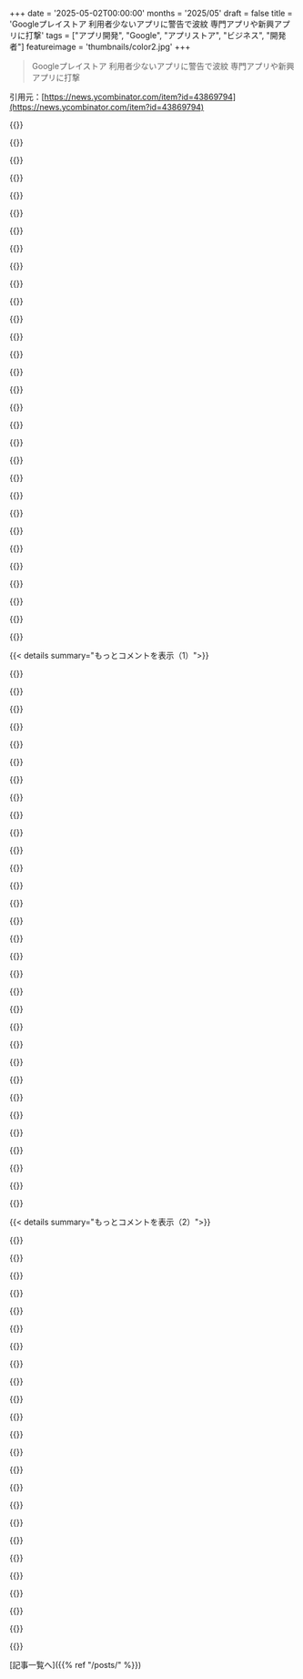 +++
date = '2025-05-02T00:00:00'
months = '2025/05'
draft = false
title = 'Googleプレイストア 利用者少ないアプリに警告で波紋 専門アプリや新興アプリに打撃'
tags = ["アプリ開発", "Google", "アプリストア", "ビジネス", "開発者"]
featureimage = 'thumbnails/color2.jpg'
+++

> Googleプレイストア 利用者少ないアプリに警告で波紋 専門アプリや新興アプリに打撃

引用元：[https://news.ycombinator.com/item?id=43869794](https://news.ycombinator.com/item?id=43869794)




{{<matomeQuote body="うちの会社、Google Playで60日以内に何かリリースしないと、デベロッパーアカウント閉鎖だって警告が来たんだ。メールには、Googleは開発者に常に新しいバージョンを出してほしいってハッキリ書いてあったよ。でもさ、うちには新機能もバグ修正もないし、アップデートするもんがないんだ。うちのソフトは自社で作ってるハードウェアを動かすためだけのもので、みんな好きで使ってるんじゃなくて必要だから使ってるんだよね。俺なら、もっと顧客の作業を自動化したいぐらいだよ。<br>うん、最初はモバイルPWAで作ったんだけど、プッシュ通知とかMDMの制約にぶつかったんだ。だからネイティブアプリを作ったんだけど、うちのお客さん、Googleが署名してないAPKはリモートでインストールできないんだよね。" userName="anilakar" createdAt="2025/05/02 17:13:32" color="#785bff">}}




{{<matomeQuote body="バージョン番号だけ変えて、またリリースすればいいんじゃない？ 更新ノートには「バージョン番号を更新しました。他には何も。Googleさんありがとう」って追加してもいいと思うよ。" userName="nout" createdAt="2025/05/02 17:24:28" color="">}}




{{<matomeQuote body="スマホについて話すみたいに、他のコンピューターについて話したらどうなるか想像してみてよ。マジで変だろ。<br>- 「承認されたパッケージマネージャーからしかプログラムをインストールできない」<br>- 「プログラムを通じて取引したら、30％も手数料を取られる」<br>- 「このファイルにアクセスできない、rootじゃないから」<br>- 「rootを取ったって？！訴えてやるぞ」（あー、PS3の件は知ってるよ…）<br>- 「これらの設定は変更できない」<br>- 「そのハードウェアにはアクセスできない」<br>なんでこんなのが良いアイデアだと思ったんだ？ スマホはアプリがなきゃ”スマート”じゃないんだぞ！ こういう会社は開発者に頼り切ってるんだ。開発者が、彼らがこんなにデカくなるための”食料”を与えたんだよ。彼らは開発者から得る一方じゃん！ たとえ開発者がコストがかかるとしても、彼らはまだ儲かるはずなんだ。どうやって最初の兆ドル企業になったと思ってんだよ？！<br>この会社どもはサソリ[0]になっちまった。近視眼的なんだよ。自分のせいなのに”もうダメだー”って叫ぶんだろうな。これらは避けられないことじゃなくて、おかしいことなんだ。将来の大きな報酬（川を渡る）を、目の前の小さな報酬（刺すこと）のために捨ててる。狂気だよ。特に俺たちがそれを正当化しようとすることが多いんだからな。[0] https://en.wikipedia.org/wiki/The_Scorpion_and_the_Frog" userName="godelski" createdAt="2025/05/02 18:35:22" color="#45d325">}}




{{<matomeQuote body="「Googleは開発者が継続的に新しいバージョンを顧客にプッシュすることを望んでいるらしい。」<br>なんでだよ。それGoogleのソフトじゃないだろ。その決定はソフトの作者に任せろよ。" userName="1vuio0pswjnm7" createdAt="2025/05/02 19:11:07" color="">}}




{{<matomeQuote body="俺の新しいスタートアップのアイデアさ：「同じリリースを、バージョンとビルド番号だけ変えて、毎月1回アップロードする」っていうサービスをやるわ。" userName="serial_dev" createdAt="2025/05/02 19:05:24" color="">}}




{{<matomeQuote body="ちょっとだけ何かを変えて、アップデートをアップロードして、その変更を元に戻して、またアップロードすれば乗り切れるかな？<br>どっちにしても、こんなこと強制するなんてナンセンスだよ。特に、昔アプリを作ってアップロードしてそのまま忘れてた人とか、そのバージョンで十分と思ってた人にとってはさ。Googleがこんなに俺たちをいじめるなんて、マジでおかしいって。" userName="throwaway743" createdAt="2025/05/02 17:19:51" color="#ff5c5c">}}




{{<matomeQuote body="もしGoogleがそこ（古いアプリ）を何とかしたいなら、簡単にできるはずなんだよ。Javaアプリってだいたい分解してチェックしやすいから。使ってるライブラリのバージョン調べて、セキュリティの脆弱性があるならアップデートを強制するとかさ。でも彼らはそうしてないじゃん。だから、明らかに目的は別の所にあるんだよ。" userName="Groxx" createdAt="2025/05/02 18:11:28" color="#ff5733">}}




{{<matomeQuote body="俺の新しいスタートアップアイデアさ：悪意のあるコンプライアンス代行サービス！<br>クレームメールを転送してもらえれば、AIのテキトーなスクリプトを作って、そのルールに一番従わない解釈で対応するんだ。<br>目的は、技術大手の頭脳にまで入り込んで、人類にくだらないことを押し付けてるMBAたちを、自動化されたナンセンスでイライラさせることさ。" userName="Y_Y" createdAt="2025/05/02 19:23:04" color="#ff5733">}}




{{<matomeQuote body="GoogleとAppleは、もう規制でアプリストアビジネスから追い出されるべきだね。こんなクソみたいなことする権利はないだろ。もう限界だ。政府がアプリストアを終わらせなきゃダメだ。" userName="echelon" createdAt="2025/05/02 17:23:39" color="#785bff">}}




{{<matomeQuote body="PCみたいに自由にアプリをインストールさせてよ。" userName="ok_dad" createdAt="2025/05/02 17:37:08" color="">}}




{{<matomeQuote body="業界によってはこれってめっちゃ大変なバックエンド作業になるかもね。俺がやってるプロジェクトも検証必要で、変更するたびに大量の人間がテストしないといけないんだ。プロセスはバージョンX.Y.Zでしか動かないことが確認されてるからさ。" userName="0cf8612b2e1e" createdAt="2025/05/02 17:24:24" color="">}}




{{<matomeQuote body="セキュリティ確保なんて別に難しくないっしょ。サンドボックス化、権限システム、悪質アプリの署名データベース、ヒューリスティクス監視とか。ほとんどはもうあるんだから。金と権力以外に言い訳ないだろ。" userName="echelon" createdAt="2025/05/02 17:41:15" color="">}}




{{<matomeQuote body="彼らGoogleは先を行ってるよ。このルール考えるのも、守ってるか確認するのも、苦情に答えるのも、最初からAIカス（質が悪いAI生成物）使ってるんだ。全部AIカスだよ。状況が悪くなるほど、ビジネスでAI活用進めたって成功として昇給するんだぜ。" userName="alterom" createdAt="2025/05/02 19:32:48" color="">}}




{{<matomeQuote body="依存関係の脆弱性をチェックしてさ、記事で言ってることと同じことやればいいんだよ、ただ”意味のあるフィードバック”を付けてね。俺はインフラ担当だけど、そういうスキャンってマジすごいんだわ。k8sとかjava/pythonの依存関係で要注意なの全部見えるし。正直、高リスクの脆弱性なしに2週間以上アプリ運用できるのが逆に信じられない。たぶんモバイルって攻撃される隙が違うんだろうけど、それでもさ。" userName="szszrk" createdAt="2025/05/02 18:43:45" color="#38d3d3">}}




{{<matomeQuote body="GoogleがターゲットAPIレベルの要件上げてない間ならそれでいけるかもね[1]。でもそうすると、アプリをそのまま再公開できなくて、かなり作り直さないといけなくなる可能性があるんだ。古いSDK使ってるアプリをストアから締め出すのが、たぶん彼らがこれをやる一番の理由じゃないかな。<br>https://developer.android.com/google/play/requirements/targe..." userName="throwaway494932" createdAt="2025/05/02 20:29:20" color="#785bff">}}




{{<matomeQuote body="これって見栄えの問題だと思うな。Googleは自分とこのApp Storeがなんか止まってるように見られるの嫌なんだよ。" userName="redeux" createdAt="2025/05/02 19:22:07" color="">}}




{{<matomeQuote body="それはさ、君のアプリが古いプライバシーとかセキュリティに問題あるAPI使ってる場合にだけホントに必要になることなんだよ。たいてい文句言ってるヤツらの原因ってそこなのさ。”なんで俺のアプリ、個人写真とか文書全部にアクセス要求しないように作り直さなきゃいけないんだ？！”ってね。" userName="izacus" createdAt="2025/05/02 23:07:09" color="#ff5733">}}




{{<matomeQuote body="モバイルはサンドボックスのおかげで攻撃される隙が少ない。怪しいライブラリ使ってなければ、自分で管理するAPIと通信するだけだから、多くの深刻な脆弱性は関係ない。OS保護をすり抜ける相手には他の対策も無意味。ただしバックエンドは悪意あるクライアントなどに対応必要。（B2Bなど一部アプリではこれで十分なことも）" userName="Groxx" createdAt="2025/05/02 18:52:22" color="#785bff">}}




{{<matomeQuote body="なんかさぁ、AIがAIと話して、そんで要約して、他のAIが決めて、それがまた意味不明で矛盾だらけの長文になる未来が見えるんだけど。そうなると、何も動かなくて全部止まっちゃう未来だよね、きっと。" userName="balder1991" createdAt="2025/05/02 19:50:51" color="">}}




{{<matomeQuote body="だってさぁ、それってPCではそんなにうまくいったっけ？って話だろ？" userName="owlbite" createdAt="2025/05/02 18:38:19" color="">}}




{{<matomeQuote body="権益で楽して儲けたい奴らは、そうしたがるもんだよね。" userName="fluidcruft" createdAt="2025/05/02 23:39:57" color="">}}




{{<matomeQuote body="要は開発者に最新のAPI使わせたいんだろ。ユーザーとしてはAPIが厳しくなってプライバシー重視になるのは良いことだぜ。" userName="justoreply" createdAt="2025/05/03 10:32:29" color="">}}




{{<matomeQuote body="誰がこんなこと頼んだんだよ？ユーザーとしてはただウザいだけなんだが。Samsungとか、アプリにGPS常時許可しようとすると文句言ってくるし、そもそも許可させてくれないことも多い。俺はプログラムにできるだけ色々やってほしいのに、手かせ足かせは勘弁してほしいんだよ。" userName="jimmaswell" createdAt="2025/05/03 01:52:29" color="">}}




{{<matomeQuote body="サソリはサソリらしく行動する、ってか？いやいや、そんなんで片付ける気はないね。それって思考停止させる常套句だろ。<br>https://en.wikipedia.org/wiki/Thought-terminating_clich%C3%A..." userName="godelski" createdAt="2025/05/03 02:34:19" color="">}}




{{<matomeQuote body="あんたの言うことは正しいけど、そういう”質の低い広告ライブラリ”こそ、Google Playのほとんどのアプリが生まれた理由なんだぜ。" userName="szszrk" createdAt="2025/05/02 19:00:42" color="#785bff">}}




{{<matomeQuote body="これって単に見栄えの問題だけなのかな。ユーザーとしては、ぶっ壊れてたり放置されてたりするアプリは見たくないしダウンロードもしたくないな。しっかりメンテされてるアプリの方が、たいてい良いアプリだもんね。" userName="r0m4n0" createdAt="2025/05/02 19:25:10" color="">}}




{{<matomeQuote body="これってiPhoneだけの話だろ。Androidはroot化できるし、ストア外からアプリ入れるのマジちょー簡単（3クリックくらい）。<br>俺の意見だけど、iPhone持ってる奴は自分が何を選んだか分かってるし気にしてないと思うわ。だからあんたの長文の不満が理解できん。<br>iPhone？自分で選んだんだから我慢しろよ。市場に何百、何千ってスマホあるんだぜ。<br>Android？文句言うことないだろ、好きなだけapk入れ放題だぜ。Samsungなら2ndストアもあるし。<br>MDMで入れられないってのは企業の問題だろ、普通のユーザーには関係ないわな。他の人の代わりに文句言ってんの？みんな大人だし自分で選んでる。Appleに反対運動するか、規制かけてAndroidに乗り換えさせろよ。" userName="theamk" createdAt="2025/05/02 20:30:31" color="#ff5733">}}




{{<matomeQuote body="Google開発者アカウント、10年以上持ってるんだよね。最近、 anti-spam で身分証明を送る必要があったけど、アカウント閉鎖の脅しはなかったよ。代わりにアプリ非公開の警告だったのかな？ Google は最低 API levels を徐々に引き上げるから、定期的に rebuild して resubmit しないとアプリは非公開になるんだよ。" userName="llm_nerd" createdAt="2025/05/02 19:00:57" color="">}}




{{<matomeQuote body="Googlers に聞きたいんだけど、この警告の意図は何？ low quality apps を filter out したいみたいだけど、むしろ現状を変えようとするのを killing してる気がするんだ。競合よりユーザーが少ないアプリへのメッセージは”既存アプリと同じような新しいアプリは要らないよ”と”小さいアプリなら、 dominant players を unseat しようと even think about するなよ”ってこと？<br> Google の Play Store policies は harebrained で for quite some time だよ。前は15 reviewer approach で、 fewer resources の開発者には apps を distribute するのが even harder になったし。 iOS App Store は arguably more of a walled garden なのに、プロダクト作ろうとしてる human beings には so much friendlier ってironic だよね。もう Google には self-defeating features を release するのが ingrained してるみたい。" userName="suddenexample" createdAt="2025/05/02 16:23:06" color="#45d325">}}




{{<matomeQuote body="＞既存アプリと同じような新しいアプリは要らないよ”<br>“Googler who may be responsible” じゃないけど、 Apple もこれしてると思うよ… Google App Store は lower quality って reputation だし。<br>unoriginal apps がある時点から market を ”polluting” して、 higher quality products を見つけにくくしてるからだと思うんだ。 which は generally ユーザーが want することだし。冗長なものもあるよね、 flashlight apps とか weather apps とか ChatGPT wrappers とか、いくつ必要なの？ Google はそういう apps を hosting と distributing する価値はないって see value してないんだと思う。<br>これに agree するか sure じゃないけど、 understand はできる。 Target とか Walmart は誰も buy しないような random trinkets を sell する need はないし、 Google も their store に same を apply することに deciding してるんだね。 at least Android なら generally side load したり alternative stores に access したりできるから、違う ”stores” が違う customers に serve できる richer marketplace を build できるよ。" userName="vineyardmike" createdAt="2025/05/02 17:42:45" color="#ff5c5c">}}




{{< details summary="もっとコメントを表示（1）">}}

{{<matomeQuote body="＞ flashlight apps とか weather apps とか ChatGPT wrappers とか、いくつ必要なの？<br>for what’s worth、 Apple が App Review Guidelines [1] で使ってる wording はこうだよ：<br>＞4.3(b): Also avoid piling on to a category that is already saturated; the App Store has enough fart, burp, flashlight, fortune telling, dating, drinking games, and Kama Sutra apps, etc. already. We will reject these apps unless they provide a unique, high-quality experience.<br>[1]: （URL省略）" userName="duskwuff" createdAt="2025/05/02 19:20:47" color="">}}




{{<matomeQuote body="Apple が formally writing a policy to this extent したのは credit を give するけど、 disappointing だね。 genuinely unique だけど Apple がそう think しないかもしれない app に lot of time を put in する risk は always あるし。<br>much rather Apple は junk apps を let in しても、 curated lists of good apps をもっと promote する方が良いな。 ”Editors Choice” section は like だよ。 generally decent apps を surface させる right direction への step だと思うし。<br>plus、 already some kind of precedent もあるよね。 Maps は many cities で attractions と food 向けの third-party の ”Guides” を acceptable な job で promoting してるし。" userName="redserk" createdAt="2025/05/02 20:20:13" color="">}}




{{<matomeQuote body="for what’s worth、 that bit of the policy は App Store の life の early に written されたんだ。低 effort の novelty apps が特に言及されたカテゴリーで really a glut してた時で、 store の app discovery features が more limited だった時ね。 nowadays は not as necessary かもしれないけど、 users が unlikely to find useful な apps を writing するのから developers を guide する help にはなるよ。（ genuinely novel な something を create する effort を put in したなら、 that の reviewer を convince するのは shouldn’t be difficult だよ - App Store review は a two-way street だし。）" userName="duskwuff" createdAt="2025/05/02 20:51:36" color="">}}




{{<matomeQuote body="nice piece から quoting：（URL省略）<br>” it still blows my mind how little the App Store has improved over the last decade. it’s barely changed. almost every bad thing about the App Store still exists. and almost every good thing that happened for app distribution and payment methods is just the result of regulation.”" userName="pluto_modadic" createdAt="2025/05/02 18:31:28" color="">}}




{{<matomeQuote body="まるで monopolies が innovation に bad な as if みたいだね。 who would’ve thunk 。" userName="tremon" createdAt="2025/05/03 18:00:56" color="">}}




{{<matomeQuote body="この考え方よくわかんないなー。どうでもいいアプリがたくさんあって良いアプリが見つけにくいなら、それってランキングアルゴリズムの問題でしょ。ストアにすら無いアプリがどうやってユーザーの興味を引けるの？ストアの審査員にはどうでもよく見えても、ユーザーが気に入るような変わった機能があるアプリだったらどうすんの？アプリストアは検索とフィルタリングをもっと良くする必要があるね。" userName="fauigerzigerk" createdAt="2025/05/02 19:15:03" color="#ff5733">}}




{{<matomeQuote body="＞ App stores need better search and filtering。<br>俺も昔はそう思ってたけど、結局ストアの検索はやめて今は Kagi 使ってるんだ。（Play Store 用には !gp っていうバンを使ってるけど、App Store 用のは無いみたい。）今は広告だらけになった純正ストアの検索にはもう戻れないだろうな。" userName="Marsymars" createdAt="2025/05/02 21:22:51" color="#785bff">}}




{{<matomeQuote body="Can Kagi filter apps by things like what permissions they require or by their monetisation model？<br>We need more than a search engine. We should be able to query the app store database using _all_ the properties that the app store knows.<br>On top of that we should be able to ask LLM style questions about the functionality of the app." userName="fauigerzigerk" createdAt="2025/05/03 07:20:40" color="#ff33a1">}}




{{<matomeQuote body="Sure, could be a neat feature, but practically, 95% of the time that I’m searching for an app I know the specific app I need already and am just searching by name. The !gp bang doesn’t search Kagi, it directs to the app with the matching name on the Play Store, but skips having to wade through ads to get there.<br>The other 5% of the time where I’m looking for an app for a particular function, there usually don’t exist enough apps that perform that function for filtering on search results to be worthwhile." userName="Marsymars" createdAt="2025/05/04 16:47:21" color="">}}




{{<matomeQuote body="I’ve had some luck asking ChatGPT ”How does AppX make money？” I’ve also asked it to find me games based on genre, style, and control constraints ”without ads or with removable ads” and it does a fair job." userName="cgriswald" createdAt="2025/05/03 13:45:19" color="">}}




{{<matomeQuote body="＞ I’m not a ”Googler who may be responsible”， but my understanding is that Apple does this too… and Google App Store has a reputation for being lower quality.<br>It doesn’t help much for Apple. You can search for pretty much anything on the App Store and get at best a handful of useful results, followed by page after page of complete dreck." userName="Marsymars" createdAt="2025/05/02 21:17:27" color="">}}




{{<matomeQuote body="＞I assume it’s because unoriginal apps at some point are just ”polluting” the market and making it harder to find higher quality products.<br>Originality and quality are orthogonal." userName="aeve890" createdAt="2025/05/03 01:04:32" color="">}}




{{<matomeQuote body="I don’t get how FDroid can be so much better.<br>I’ve given up on Android, but when I used it, I always checked FDroid first." userName="hedora" createdAt="2025/05/03 01:09:33" color="">}}




{{<matomeQuote body="たぶん、収益最大化を目指す広告会社に所有されてないからじゃないかな。" userName="immibis" createdAt="2025/05/04 17:13:37" color="">}}




{{<matomeQuote body="ユーザーとして言うと、アプリのダウンロード数やレビューが少ないのは、品質が低いとか完全に詐欺だとかに強く関連してると思うんだ。問題は、ほんの少しのインストールのために、リストに載せるためだけに、ほとんど機能しないアプリを簡単なもののために大量生産してる業者がたくさんいることなんだ。で、そういうアプリが蔓延してて、本当に役に立つ、よくできた新しいアプリを埋もれさせてるんだ。" userName="int_19h" createdAt="2025/05/02 21:10:35" color="#ff33a1">}}




{{<matomeQuote body="多分、ChatGPTアプリみたいに見えるけど、本当は違う、そういうアプリを500個も見つけちゃって、それをダウンロードする前に警告したかったんじゃないかな" userName="notatoad" createdAt="2025/05/02 16:54:32" color="">}}




{{<matomeQuote body="正解。Googleは開発者じゃなくて、スマホに色々入れるユーザーが大事なんだ。ユーザーがニセアプリで嫌な思いしたら、Play Store全体の信頼がなくなるし、最悪iPhoneに乗り換えちゃう。みんなそんなに賢くないから「気を付けてね」だけじゃダメなんだよ。Windowsの強制アプデとか、Appleが副業インストールを厳しくする理由とか、Facebookがコンソールに警告出すのとか、他のとこでもこういうパターンよく見るじゃん。" userName="shadowgovt" createdAt="2025/05/02 19:01:01" color="#ff5733">}}




{{<matomeQuote body="まあ良い考えだけど、もしGoogleが本気でそう考えてるなら、Play Storeは定期的に要らないアプリを捨てるために、「最近入れたり使ってないアプリを削除しますか？」ってユーザーに確認するはずでしょ。" userName="fluidcruft" createdAt="2025/05/02 23:58:06" color="">}}




{{<matomeQuote body="自分のアプリを母の新しいスマホに入れる時、この警告バナー見たよ。「このアプリは他のよりユーザーが少ないです…」って。開発者に何も言わず、入れるのをやめさせようとしてるみたいだった。ネットで見たら、他の人も結構見てるみたいだね。Googleの人、もしこれ読んでたら、こういう分かりにくいやり方はマジやめて欲しい！" userName="pk97" createdAt="2025/05/02 13:54:27" color="#ff33a1">}}




{{<matomeQuote body="これってAnti-Patternみたいだね。たぶんGoogleの中の誰かは、詐欺アプリについてユーザーに警告したいんだろうけど、これはGoogleの広告ネットワークに大金使ってない小さい開発者を露骨に貶めて、仲間外れにしてるように見える。Googleって独占的だなって思うよ。" userName="ncr100" createdAt="2025/05/02 15:08:00" color="">}}




{{<matomeQuote body="ほんとそれ。この会社の態度、信じられる？俺、有料アプリ持ってるんだけど、売上の何パーセントかって、すでに手数料払ってるんだぜ。なのに、裏でこっそりこんなバナー出し始めてたんだよ。" userName="pk97" createdAt="2025/05/02 15:18:34" color="">}}




{{<matomeQuote body="君のことそこまで気にして裏でやってるわけないだろ。たぶん、今から入れようとしてる「Bank of 4merica」みたいな、他のユーザーが8人しかいない怪しいアプリに警告出したいんだよ。" userName="robertlagrant" createdAt="2025/05/02 15:44:35" color="">}}




{{<matomeQuote body="逆にさ…例えばChrome Web StoreでuBlockっていう広告ブロッカーを探すとするじゃん。全然知らないユーザーなら、2千インストールで星4.3のより、3千万インストールで星4.7の方を信用すると思わない？インストール数が多いって、選ぶ時の参考になるんだよ。多くの人が「使われてる＝良い」って思うもんね。（追記：数字間違ってたけどさ笑）" userName="p_ing" createdAt="2025/05/02 17:00:21" color="#ff5733">}}




{{<matomeQuote body="ていうか、そもそもなんでそんなアプリ許可しちゃうわけ？" userName="GuinansEyebrows" createdAt="2025/05/02 16:51:36" color="">}}




{{<matomeQuote body="言ってること、マジわかるわ。ユーザーが自分で判断すべきで、プラットフォームが決めることじゃないんだよ！ データだけ見せるべきで、意見を誘導しちゃダメだろ。あと警告メッセージ自体がフワフワしすぎ。Googleは何を伝えたいの？ 本物の詐欺アプリならそもそも載せるな、すぐ消せって話。結局、曖昧なセキュリティメッセージのフリして自社の広告使うアプリに誘導しようとしてるって確信犯じゃねーの、Google。" userName="pk97" createdAt="2025/05/02 17:16:28" color="#ff5c5c">}}




{{<matomeQuote body="そもそも”Bank of 4merica”みたいなアプリなんて、最初から置いちゃいけないと思うよ。何十億ドルも取引してるストアなんだからさ。これってGoogleがまた、本当は自分で払うべきコストを外部に押し付けてるだけじゃん。" userName="csomar" createdAt="2025/05/02 16:17:50" color="#785bff">}}




{{<matomeQuote body="＞ プラットフォームじゃなくてユーザーが自分で判断すべき！って言うけど、MSFT EdgeとかmacOSのブラウザでアプリDLすると警告出るじゃん。でもApp Storeだと警告ないよね。これも不公平？<br>昔のサポート経験から言うと、ユーザーって大げさな警告あっても分かんないんだよ。俺だってFirefoxの拡張機能とか、インストールの多い方選ぶし。SAML decoder探すなら、怪しくないの選びたいじゃん。" userName="p_ing" createdAt="2025/05/02 17:30:51" color="#38d3d3">}}




{{<matomeQuote body="じゃあさ、記事に載ってるDeveloperのアプリ全部、完全にBANしちゃえばいいの？ :P" userName="izacus" createdAt="2025/05/02 23:10:51" color="">}}




{{<matomeQuote body="だって、このスレッドの皆がそうしろって求めてるからじゃないの？" userName="izacus" createdAt="2025/05/02 23:10:20" color="">}}




{{<matomeQuote body="Microsoft Storeからアプリ入れる時も警告出るっけ？<br>Play Storeはウェブブラウザじゃないしね。" userName="fluidcruft" createdAt="2025/05/03 00:04:10" color="">}}

{{</details>}}




{{< details summary="もっとコメントを表示（2）">}}

{{<matomeQuote body="このスレッドの皆が何を求めてるかは置いといて（例のBank of 4mericaの件考えたらそんなことありえないだろうけど）、Googleが商標権侵害してる（ていうかネットバンキングのパスワードとか盗むような）アプリを許可することって、Developer以外に誰か得する人いるの？ マジで意味わかんないんだけど。" userName="GuinansEyebrows" createdAt="2025/05/02 23:16:26" color="">}}




{{<matomeQuote body="なんか変な感じするよね、アルゴリズム的にPageRank自体が多少反競争的だったから。「このページは他よりリンク少ないから検索結果で埋もれる」ってやつ。<br>ほとんどの人は、初期のGoogle検索アルゴリズムが”よくアクセスされてる”サイトとかを優先するのを良いと思ってた気がする。もちろん、SEOとかGoogle自身が全部台無しにする前の、ずっと昔の話だけどね。当時は検索市場にまだライバルいたから問題なかったけど、今は違うし。" userName="VWWHFSfQ" createdAt="2025/05/02 15:53:08" color="#45d325">}}




{{<matomeQuote body="Bank of Americaじゃないのに偽アプリ上げるDeveloperは、BANして刑事告訴もするべきだよ。でも、正当なアプリ上げてる人にはダメだろ。この線引きが何で難しくなるわけ？ マジで分かんない。<br>Googleは全アプリ手動レビューしてるって言うんだから、偽Bank of Americaアプリなんて分かってるはずだよ。なんでストアに置いとくの？ 偽アプリは排除するけど、普通のアプリは大丈夫な線引きがGoogleにとって難しいなんて思えないんだけど。" userName="immibis" createdAt="2025/05/03 13:57:50" color="#38d3d3">}}




{{<matomeQuote body="超シンプルに言うとね、Googleみたいなでっかい民間企業が警察も裁判所も執行機関も全部やっちゃう仕組みじゃ、キミが望むような結果は絶対無理なんだよ。どれか一つでも欠けたらダメなんだからさ。<br>どんなにギャーギャー騒いでも、Googleに警察やれって要求するなら、Googleは一番簡単で安上がりな方法でやるに決まってるんだよ。特にグレーゾーンな状況ではね。今回の記事の状況なんてまさにそうでしょ？ Googleが警察気取りで、詐欺対策とか言って小さい開発者たちを潰してるんだから。<br>この状況でこれ以上の良い結果なんてありえないんだ。Play StoreでもApp Storeでも、他のどのストアでもね。メガコープが警察と裁判所と執行者を全部兼ねて、良い仕事なんてできるわけないんだよ。<br>もしまだ、警察機能は本来あるべき政府の手に残すべきだって考えるなら、その時にまた話そうよ。" userName="izacus" createdAt="2025/05/03 19:53:19" color="#38d3d3">}}




{{<matomeQuote body="それは「政府はデカいかチッチャイか」っていう、あの間違った二分論をGoogleに当てはめてるみたいだね。<br>あの（間違っててバカげた）論法はこうだ：「水を毒物に汚染するのを違法にしちゃダメだ。だってそうすると政府がデカくなっちゃうし、デカい政府は優生学とか毛沢東の大躍進とかホロコーストみたいな悪いことするからね。そんなことが起きるリスクを避けるためには、水を汚染されっぱなしにしとく方がマシだ！」<br>今回のケースだとこうだ：「Googleに明らかな商標権侵害を禁止させちゃダメだ。だってそうするとGoogleのアプリストアの審査が大変になるし、大変な審査プロセスはNetflixとかFortniteみたいな正当なアプリをブロックするからね。そんなアプリがブロックされるリスクを避けるためには、商標権侵害はそのままにしとく方がマシだ！」ってことみたいだけど、それおかしいでしょ？" userName="immibis" createdAt="2025/05/03 14:00:55" color="#ff5c5c">}}




{{<matomeQuote body="そのユーザー数を見せるってことは、キミが役に立つと思ってる情報がすでに伝わってるってことみたいだね。問題は、ユーザー数が情報として役立つかってことじゃなくて、Googleがアプリを競合グループに分けて、利用を積極的に思いとどまらせるのを避けるための最低ユーザー数のしきい値を決めるのが妥当かってことだよ。俺は、アプリマーケットのオーナーがユーザーを助けようともっと積極的にキュレーションすること自体には反対しないけど、このやり方はかなり怪しいと思うな。" userName="saghm" createdAt="2025/05/02 17:30:59" color="">}}




{{<matomeQuote body="Edgeのexeとかmsiのダウンロードはストアじゃないよ。これ見てみて。https://en.wikipedia.org/wiki/Mark_of_the_Web" userName="areyourllySorry" createdAt="2025/05/03 16:14:14" color="">}}




{{<matomeQuote body="おそらくGoogle（の中の一部の派閥）は、詐欺アプリについてユーザーに警告したいんだろうね。<br>あるいは（会社を事実上牛耳ってる広告部門が）AdWordsとかPlay Store adsにあんまりお金を使わないアプリについて警告したいだけとか。" userName="jjani" createdAt="2025/05/02 16:17:47" color="#ff33a1">}}




{{<matomeQuote body="ウェブサイトはGoogleが上位表示する前に自然に成長する必要があるっていう考えは、俺には理にかなってると思ってたんだ。ネットワークを築いてまず自分を証明しろ、Googleには助ける義務はないってことだよね。<br>ここでの違いは、Play Storeが普通のユーザーにとってアプリを手に入れる唯一の方法だってことだよ。あのバナーを出すことで、たとえ他のチャネルで知ったとしても、使ってみようって気を失せさせちゃうんだから。<br>2000年頃に例えるなら、MicrosoftがInternet Explorerでリンク数の少ないウェブサイトにアクセスしたときに警告バナーを追加したようなもんかな。" userName="kedean" createdAt="2025/05/02 19:58:05" color="#785bff">}}




{{<matomeQuote body="キミの比較、めっちゃいいね。Googleに政府の仕事をやらせろって要求してるのがよく分かったわ。それマジで嫌だね。政府にあるべき監視体制なしでさ。（大抵はGoogleのこと信用できないとか文句言いながらね ：P）" userName="izacus" createdAt="2025/05/03 19:49:52" color="">}}




{{<matomeQuote body="それが俺の言いたいことだよ。俺がzsh terminalの前でぽかんと立ち尽くすような平均ユーザーだって前提で話してるわけじゃないんだ。<br>あのストアの警告は、キミとか俺向けじゃないんだよ。" userName="p_ing" createdAt="2025/05/02 20:35:24" color="">}}




{{<matomeQuote body="それが俺の言いたいことだよ。正しい比較対象はMicrosoft Store対Play Store対App Store…かChrome対Edge対Safariでしょ。Play Store対EdgeとSafariじゃないんだ。<br>Play StoreはWebブラウザじゃない。ダウンロードするのは一箇所から、たった一箇所からだけだよ。" userName="fluidcruft" createdAt="2025/05/03 21:32:53" color="">}}




{{<matomeQuote body="GoogleはAndroidアプリにとって、政府がビジネスにとってみたいなもんかな。うん、そうだね。" userName="immibis" createdAt="2025/05/04 17:14:29" color="">}}




{{<matomeQuote body="確かにそんな感じかも。Googleプレイストア見てみたらさ、ダウンロード1000とかレビュー19件しかない怪しいガチャアプリの広告が出てたんだよね。先週出たばっかでさ、レビュー見ると前にも出てたのが名前変えて再アップされたっぽいのに、警告バナーは全然ないの。逆にバナー付いてるアプリ探したんだけど、俺のアカウントだと一つも見つからなかったわ。" userName="gs17" createdAt="2025/05/02 17:00:02" color="#ff5c5c">}}




{{<matomeQuote body="俺なんて趣味でやってる超ちっちゃい開発者だから、Googleには相手にされてないだろうね。でもさ、僅かな収入からだってGoogleは手数料取るんだよ。この記事の他のコメント見たら、カスタマーサポートに聞いたらGoogle AdWordsやれって言われたって書いてあったわ（しかもその人、すでに使ってるらしい）。もし広告費目当てなら、何でこんな警告出すわけ？手数料も取ってるのにさ。セキュリティ目当てなら、アプリをちゃんとテストして問題あれば削除すればいいじゃん。どっちにしても、開発者には全然説明ないし、俺みたいな弱小デベロッパーがどうやったらあのバナー消せるのか、全く分からないのがマジでひどいよ。" userName="pk97" createdAt="2025/05/02 15:51:29" color="#ff5733">}}




{{<matomeQuote body="”本当にOSM入れたいの？Google Mapsの方が良くない？Google Maps試した方がいいってば”" userName="zerd" createdAt="2025/05/02 22:19:46" color="">}}




{{<matomeQuote body="悪い、理解したわ。でも俺は警告は全部に出すか、全然出さないかのどっちかにすべきだと思うけどね。" userName="areyourllySorry" createdAt="2025/05/04 03:26:08" color="">}}




{{<matomeQuote body="アンチパターンなんて言葉で誤魔化すなよ。ハッキリ言って、あれは完全にバカな考えだよ。" userName="register" createdAt="2025/05/02 17:04:41" color="">}}




{{<matomeQuote body="これって、Googleのアプリと競合してるどんなアプリにとっても不利になるよね。" userName="thayne" createdAt="2025/05/02 18:46:03" color="#ff5c5c">}}




{{<matomeQuote body="この記事やコメントは不安になるね。Googleがエンゲージメントを重視して、広告表示できるアプリを優遇したいみたいに見える。それは、完成したソフトウェアをどう扱うか理解してないようにも感じる。シャベルみたいに完成形があるソフトだってあるのにさ。Googleが金儲け目的か何かで開発者を困らせてる裏側が見える。これは「更新してない」ってだけで検索順位落とされた昔の話を思い出すわ。科学的手法の説明みたいに内容が変わらないページだってあるのに、古くなるだけで順位が下がったんだよ。" userName="ChuckMcM" createdAt="2025/05/02 18:10:23" color="#ff5733">}}




{{<matomeQuote body="＞ 完成したコードの扱い方がって話だけどさ<br>問題はプラットフォーム側が常にアップデートでゴタゴタしてることなんだよ。バグも機能追加もいらない完璧なアプリでも、最新プラットフォームで動かすために更新しなきゃダメ。見た目や使い心地が変わって対応が必要な場合もある。例えば古いWindowsアプリが高解像度対応してなくて汚く見えるとかね。完全に解決は無理でも、プラットフォームが「ただ変えたいだけ」でゴタゴタやめれば影響は減る。3年ごとにUI変える必要ないし。API安定性ならWin32を見習うべき。30年前のが今も動くように保つのは大変だけど、常に砂上の楼閣を建ててちゃダメだからね。" userName="int_19h" createdAt="2025/05/02 21:17:38" color="#ff33a1">}}




{{<matomeQuote body="Googleってさ、Androidとか、少なくともそのアプリのエコシステムを潰そうとしてるみたいに見えるのはなんで？<br>・アプリ出すのにDUNS番号いるようになったし<br>・出す前に10〜15人にアプリを「QA」してもらう必要ができたし<br>・今度のこれだよ。Googleは「メジャーな」アプリだけ欲しくて、他はいらないって感じだよな。" userName="_fat_santa" createdAt="2025/05/02 14:39:33" color="#ff5733">}}




{{<matomeQuote body="俺の一番有力な説はさ、Googleはこれから増えそうな「雰囲気だけで作られた」手抜きアプリの大量攻撃に備えてるんじゃないかってことだよ。" userName="MattDaEskimo" createdAt="2025/05/02 16:08:29" color="">}}

{{</details>}}



[記事一覧へ]({{% ref "/posts/" %}})

